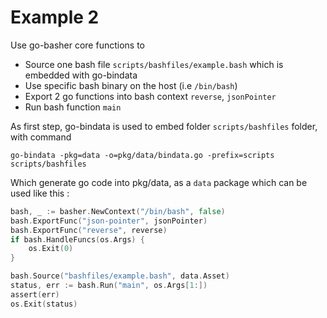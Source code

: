 # Example 2


Use go-basher core functions to
* Source one bash file `scripts/bashfiles/example.bash` which is embedded with go-bindata
* Use specific bash binary on the host (i.e `/bin/bash`)
* Export 2 go functions into bash context `reverse`, `jsonPointer`
* Run bash function `main`

As first step, go-bindata is used to embed folder `scripts/bashfiles` folder, with command

```
go-bindata -pkg=data -o=pkg/data/bindata.go -prefix=scripts scripts/bashfiles
```
Which generate go code into pkg/data, as a `data` package which can be used like this :


```Go
bash, _ := basher.NewContext("/bin/bash", false)
bash.ExportFunc("json-pointer", jsonPointer)
bash.ExportFunc("reverse", reverse)
if bash.HandleFuncs(os.Args) {
	os.Exit(0)
}

bash.Source("bashfiles/example.bash", data.Asset)
status, err := bash.Run("main", os.Args[1:])
assert(err)
os.Exit(status)
```
